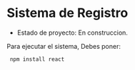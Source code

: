 <h1> Sistema de Registro </h1>

- Estado de proyecto: En construccion.

Para ejecutar el sistema, Debes poner:

``` npm install react```
